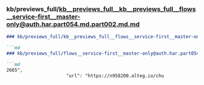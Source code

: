 ### kb/previews_full/kb__previews_full__kb__previews_full__flows__service-first__master-only@auth.har.part054.md.part002.md.md

```md
### kb/previews_full/kb__previews_full__flows__service-first__master-only@auth.har.part054.md.part002.md

```md
### kb/previews_full/flows__service-first__master-only@auth.har.part054.md (part 002)

```md
2665",
                      "url": "https://n958200.alteg.io/chu
```

```

```

```
